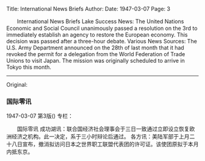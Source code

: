 Title: International News Briefs
Author:
Date: 1947-03-07
Page: 3

　　International News Briefs
    Lake Success News: The United Nations Economic and Social Council unanimously passed a resolution on the 3rd to immediately establish an agency to restore the European economy. This decision was passed after a three-hour debate.
    Various News Sources: The U.S. Army Department announced on the 28th of last month that it had revoked the permit for a delegation from the World Federation of Trade Unions to visit Japan. The mission was originally scheduled to arrive in Tokyo this month.



<hr /> 

Original: 


### 国际零讯

1947-03-07
第3版()
专栏：

　　国际零讯
    成功湖讯：联合国经济社会理事会于三日一致通过立即设立恢复欧洲经济之机构。此一决定，系于三小时辩论后通过。
    各方讯：美陆军部于上月二十八日宣布，撤消拟访问日本之世界职工联盟代表团的许可证。该使团原拟于本月内抵东京。
